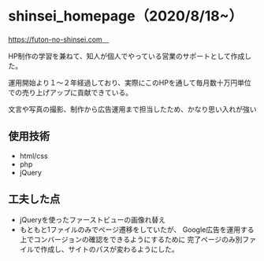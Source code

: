 # shinsei_homepage（2020/8/18~）
https://futon-no-shinsei.com　</br>
<p>HP制作の学習を兼ねて、知人が個人でやっている営業のサポートとして作成した。</p>
<p>運用開始より１〜２年経過しており、実際にこのHPを通して毎月数十万円単位での売り上げアップに貢献できている。</p>
<p>文言や写真の撮影、制作から広告運用まで担当したため、かなり思い入れが強い</p>

<h2>使用技術</h2>
<ul>
  <li>html/css</li>
  <li>php</li>
  <li>jQuery</li>
</ul>

<h2>工夫した点</h2>
<ul>
  <li>jQueryを使ったファーストビューの画像れ替え</li>
  <li>もともと1ファイルのみでページ遷移をしていたが、
    Google広告を運用する上でコンバージョンの確認をできるようにするために
    完了ページのみ別ファイルで作成し、サイトのパスが変わるようにした。</li>
</ul>
